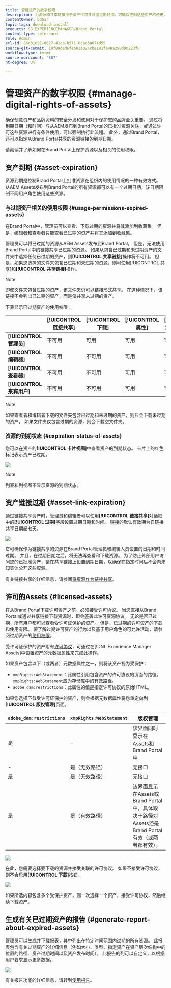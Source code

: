 ```yaml
---
title: 管理资产的数字权限
description: 为资源和共享链接授予资产许可并设置过期时间，可确保控制这些资产的使用，并保护它们。
contentOwner: bdhar
topic-tags: download-install
products: SG_EXPERIENCEMANAGER/Brand_Portal
content-type: reference
role: Admin
exl-id: 86c31891-0627-41ca-b571-8dac3a074d55
source-git-commit: 10f89ded6febb1a024cbe181fa48a290d90223f0
workflow-type: tm+mt
source-wordcount: '887'
ht-degree: 3%

---
```


# 管理资产的数字权限 {#manage-digital-rights-of-assets}

确保创意资产和品牌资料的安全分发和使用对于保护您的品牌至关重要。 通过将到期日期（和时间）与从AEM发布到Brand Portal的已批准资源关联，或通过许可这些资源进行有条件使用，可以强制执行此流程。 此外，通过Brand Portal，还可以指定从Brand Portal共享的资源链接的到期日期。

请阅读并了解如何在Brand Portal上保护资源以及相关的使用权限。

## 资产到期 {#asset-expiration}

资源到期是控制Brand Portal上批准资源在组织内的使用情况的一种有效方式。 从AEM Assets发布到Brand Portal的所有资源都可以有一个过期日期，该日期限制不同用户角色使用这些资源。

### 与过期资产相关的使用权限 {#usage-permissions-expired-assets}

在Brand Portal中，管理员可以查看、下载过期的资源并将其添加到收藏集。 但是，编辑者和查看者只能查看已过期的资产并将其添加到收藏集。

管理员可以将已过期的资源从AEM Assets发布到Brand Portal。 但是，无法使用Brand Portal中的链接共享已过期的资源。 如果从包含已过期和未过期资产的文件夹中选择任何已过期的资产，则&#x200B;**[!UICONTROL 共享链接]**&#x200B;操作将不可用。 但是，如果您选择的文件夹包含已过期和未过期的资源，则可使用[!UICONTROL 共享]和&#x200B;**[!UICONTROL 共享链接]**&#x200B;操作。

>[!NOTE]
>
>即使文件夹包含过期的资产，该文件夹仍可以链接形式共享。 在这种情况下，该链接不会列出已过期的资产，而是仅共享未过期的资产。

下表显示已过期资产的使用权限：

|   | **[!UICONTROL 链接共享]** | **[!UICONTROL 下载]** | **[!UICONTROL 属性]** | **[!UICONTROL 添加到收藏集]** | **[!UICONTROL 删除]** |
|---|---|---|---|---|---|
| **[!UICONTROL 管理员]** | 不可用 | 可用 | 可用 | 可用 | 可用 |
| **[!UICONTROL 编辑器]** | 不可用 | 不可用 | 可用 | 可用 | 不可用 |
| **[!UICONTROL 查看器]** | 不可用 | 不可用 | 可用 | 可用 | 不可用 |
| **[!UICONTROL 来宾用户]** | 不可用 | 不可用 | 可用 | 可用 | 不可用 |

>[!NOTE]
>
>如果查看者和编辑者下载的文件夹包含已过期和未过期的资产，则只会下载未过期的资产。 如果文件夹仅包含过期的资源，则会下载空文件夹。

### 资源的到期状态 {#expiration-status-of-assets}

您可以在资产的&#x200B;**[!UICONTROL 卡片视图]**&#x200B;中查看资产的到期状态。 卡片上的红色标记表示资产已过期。

![](assets/expired_assets_cardview.png)

>[!NOTE]
>
>列表和列视图不显示资源的到期状态。

## 资产链接过期 {#asset-link-expiration}

通过链接共享资产时，管理员和编辑者可以使用&#x200B;**[!UICONTROL 链接共享]**&#x200B;对话框中的&#x200B;**[!UICONTROL 过期]**&#x200B;字段设置过期日期和时间。 链接的默认有效期为自链接共享日期起七天。

![](assets/asset-link-sharing.png)

它可确保作为链接共享的资源在Brand Portal管理员和编辑人员设置的日期和时间过期。 并且，在过期日期之后，将无法再查看和下载资源。 为了防止外部用户访问您的已批准资产，请在共享链接上设置到期日期，以确保在指定时间后不会向未知实体公开这些资源。

有关链接共享的详细信息，请参阅[将资源作为链接共享](../using/brand-portal-link-share.md)。

## 许可的Assets {#licensed-assets}

在从Brand Portal下载许可资产之前，必须接受许可协议。 当您直接从Brand Portal或通过共享链接下载资源时，即会签署此许可资源协议。 无论是否已过期，所有用户都可以查看受许可证保护的资产。 但是，已过期的许可资产的下载和使用有限。 要了解过期许可资产的行为以及基于用户角色的可允许活动，请参阅过期资产的[使用权限](../using/manage-digital-rights-of-assets.md#usage-permissions-expired-assets)。

受许可证保护的资产附有[许可协议](https://experienceleague.adobe.com/zh-hans/docs/experience-manager-65/content/assets/administer/drm)，可通过在[!DNL Experience Manager Assets]中设置资产的元数据属性来完成此操作。

如果资产包含以下（或两者）元数据属性之一，则将该资产视为受保护：

* `xmpRights:WebStatement`：此属性引用包含资产的许可协议的页面的路径。 `xmpRights:WebStatement`应为存储库中的有效路径。
* `adobe_dam:restrictions`：此属性的值是指定许可协议的原始HTML。


如果您选择下载受许可证保护的资产，则会根据元数据属性将您重定向到&#x200B;**[!UICONTROL 版权管理]**&#x200B;页面。

| `adobe_dam:restrictions` | `xmpRights:WebStatement` | 版权管理 |
| --- | --- | --- |
| 是 | - | 该界面同时显示在Assets和Brand Portal中 |
| - | 是（无效路径） | 无接口 |
| 是 | 是（无效路径） | 无接口 |
| 是 | 是（有效路径） | 该界面显示在Assets或Brand Portal</br>中，具体取决于路径对Assets还是Brand Portal有效（或两者都有效）。 |

![](assets/asset-copyright-mgmt.png)

在此，您需要选择要下载的资源并接受关联的许可协议。 如果不接受许可协议，则不会启用&#x200B;**[!UICONTROL 下载]**&#x200B;按钮。

![](assets/licensed-asset-download-2.png)

如果所选内容包含多个受保护资产，则一次选择一个资产，接受许可协议，然后继续下载资产。

## 生成有关已过期资产的报告 {#generate-report-about-expired-assets}

管理员可以生成并下载报表，其中列出在特定时间范围内过期的所有资源。 此报表包含有关过期资产的详细信息（例如大小、类型、指定资产在资产层次结构中的位置的路径、资产过期时间以及资产发布时间）。 此报告的列可以自定义，以根据用户要求显示更多数据。

![](assets/assets-expired.png)

有关报告功能的详细信息，请转到[使用报告](../using/brand-portal-reports.md#work-with-reports)。
